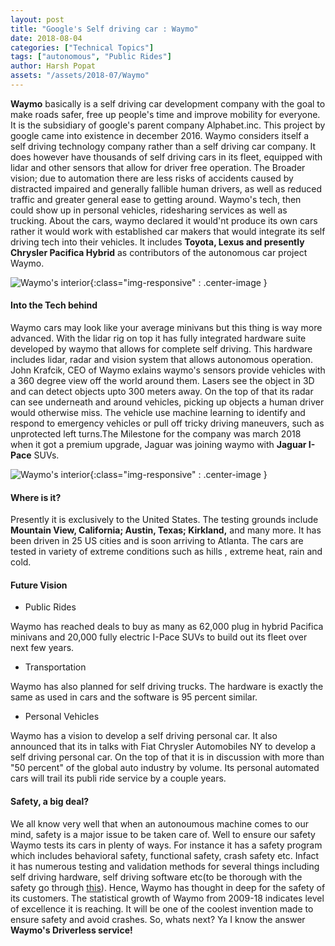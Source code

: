 ```yaml
---
layout: post
title: "Google's Self driving car : Waymo"
date: 2018-08-04
categories: ["Technical Topics"]
tags: ["autonomous", "Public Rides"]
author: Harsh Popat
assets: "/assets/2018-07/Waymo"
---
```


**Waymo** basically is a self driving car development company with the goal to make roads safer, free up people's time and improve
mobility for everyone. It is the subsidiary of google's parent company Alphabet.inc. This project by google came into existence in
december 2016. Waymo considers itself a self driving technology company rather than a self driving car company. It does however have thousands of self driving cars in its fleet, equipped with lidar and other sensors that allow for driver free operation. The Broader vision; due to automation there are less risks of accidents caused by distracted impaired and generally fallible human drivers, as well as reduced traffic and greater general ease to getting around. Waymo's tech, then could show up in personal vehicles, ridesharing services as well as trucking. About the cars, waymo declared it would'nt produce its own cars rather it would work with established car makers that would integrate its self driving tech into their vehicles. It includes **Toyota, Lexus and presently Chrysler Pacifica Hybrid** as contributors of the autonomous car project Waymo.


![Waymo's interior]({{page.assets}}/out1.jpg){:class="img-responsive" : .center-image }


#### **Into the Tech behind**

Waymo cars may look like your average minivans but this thing is way more advanced. With the lidar rig on top it has fully integrated hardware suite developed by waymo that allows for complete self driving. This hardware includes lidar, radar and vision system that allows autonomous operation.
John Krafcik, CEO of Waymo exlains waymo's sensors provide vehicles with a 360 degree view off the world around them. Lasers see the object in 3D and can detect objects upto 300 meters away. On the top of that its radar can see underneath and around vehicles, picking up objects a human driver would otherwise miss. The vehicle use machine learning to identify and respond to emergency vehicles or pull off tricky driving maneuvers, such as unprotected left turns.The Milestone for the company was march 2018 when it got a premium upgrade, Jaguar was joining waymo with **Jaguar I-Pace** SUVs.


![Waymo's interior]({{page.assets}}/in.jpg){:class="img-responsive" : .center-image }


#### **Where is it?**

Presently it is exclusively to the United States. The testing grounds include **Mountain View, California; Austin, Texas; Kirkland,** and many more. It has been driven in 25 US cities and is soon arriving to Atlanta. The cars are tested in variety of extreme conditions such as hills , extreme heat, rain and cold.

#### **Future Vision**

* Public Rides

Waymo has reached deals to buy as many as 62,000 plug in hybrid Pacifica minivans and 20,000 fully electric I-Pace SUVs to build out its fleet over next few years.

* Transportation

Waymo has also planned for self driving trucks. The hardware is exactly the same as used in cars and the software is 95 percent similar.

* Personal Vehicles

Waymo has a vision to develop a self driving personal car. It also announced that its in talks with Fiat Chrysler Automobiles NY to develop a self driving personal car. On the top of that it is in discussion with more than "50 percent" of the global auto industry by volume. Its personal automated cars will trail its publi ride service by a couple years.   

#### **Safety, a big deal?**

We all know very well that when an autonoumous machine comes to our mind, safety is a major issue to be taken care of. Well to ensure our safety Waymo tests its cars in plenty of ways. For instance it has a safety program which includes behavioral safety, functional safety, crash safety etc. Infact it has numerous testing and validation methods for several things including self driving hardware, self driving software etc(to be thorough with the safety go through [this](https://wisconsindot.gov/Documents/about-wisdot/who-we-are/comm-couns/waymo-report.pdf)). Hence, Waymo has thought in deep for the safety of its customers. The statistical growth of Waymo from 2009-18 indicates level of excellence it is reaching. It will be one of the coolest invention made to ensure safety and avoid crashes. So, whats next? Ya I know the answer **Waymo's Driverless service!**  
